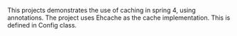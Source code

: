 This projects demonstrates the use of caching  in 
spring 4, using annotations. The project uses Ehcache as the 
cache implementation. This is defined in Config class. 